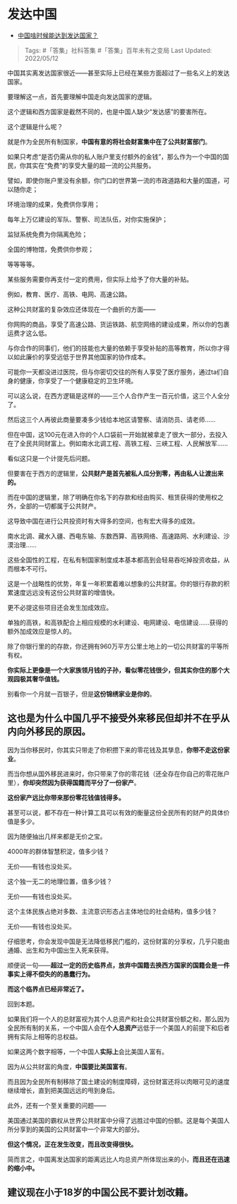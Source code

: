 # 发达中国

-  [中国啥时候能达到发达国家？](https://www.zhihu.com/question/372832944/answer/2482482060)

>Tags: #「答集」社科答集  #「答集」百年未有之变局 
>Last Updated: 2022/05/12

中国其实离发达国家很近——甚至实际上已经在某些方面超过了一些名义上的发达国家。

要理解这一点，首先要理解中国走向发达国家的逻辑。

这个逻辑和西方国家是截然不同的，也是中国人缺少“发达感”的要害所在。

这个逻辑是什么呢？

就是作为全民所有制国家，**中国有意的将社会财富集中在了公共财富部门**。

如果只考虑“是否仍需从你的私人账户里支付额外的金钱”，那么作为一个中国的国民，你其实在“免费”的享受大量的超一流的公共服务。

譬如，即使你账户里没有余额，你门口的世界第一流的市政道路和大量的国道，可以随你走；

环境治理的成果，免费供你享用；

每年上万亿建设的军队、警察、司法队伍，对你实施保护；

监狱系统免费为你隔离危险；

全国的博物馆，免费供你参观；

等等等等。

  

某些服务需要你再支付一定的费用，但实际上给予了你大量的补贴。

例如，教育、医疗、高铁、电网、高速公路。

这种公共财富的复杂效应还体现在一个曲折的方面——

你网购的商品，享受了高速公路、货运铁路、航空网络的建设成果，所以你的包裹运费才这么低。

与你合作的同事们，他们的技能也大量的依赖于享受补贴的高等教育，所以你才得以如此廉价的享受远低于世界其他国家的协作成本。

可能你一天都没进过医院，但与你密切交往的所有人享受了医疗服务，通过ta们自身的健康，你享受了一个健康稳定的卫生环境。

  

可以这么说，在西方逻辑是这样的——三个人合作产生一百元价值，这三个人全分了。

然后这三个人再彼此商量要凑多少钱给本地区请警察、请消防员、请老师……

  

但在中国，这100元在进入你的个人口袋前一开始就被拿走了很大一部分，去投入在了全民共同财富上。例如南水北调工程、高铁工程、三峡工程、人民解放军……

看似这只是一个计提先后问题。

但要害在于西方的逻辑里，**公共财产是首先被私人瓜分到零，再由私人让渡出来的。**

而在中国的逻辑里，除了明确在你名下的存款和经由购买、租赁获得的使用权之外，全部的一切都属于公共财产。

这导致中国在进行公共投资时有大得多的空间，也有宏大得多的成效。

南水北调、藏水入疆、西电东输、东数西算、高铁网络、高速路网、水利建设、沙漠治理……

这些全国性的工程，在私有制国家制度成本基本都高到会轻易吞吃掉投资收益，从而根本不可行。

这是一个战略性的优势，年复一年积累着难以想象的公共财富。你的银行存款的积累速度远远没有这份公共财富的增值快。

更不必提这些项目还会发生加成效应。

单独的高铁，和高铁配合上相应规模的水利建设、电网建设、电信建设……获得的额外加成效应是惊人的。

除了你银行里的的存款，你还拥有960万平方公里土地上的一切公共财富的平等所有权。

**你实际上更像是一个大家族领月钱的子孙，看似零花钱很少，但其实你住的那个大观园极其奢华值钱。**

别看你一个月就一百银子，但是**这份锦绣家业是你的**。

## **这也是为什么中国几乎不接受外来移民但却并不在乎从内向外移民的原因。**

  

因为当你移民时，你其实只带走了你积攒下来的零花钱及其孳息，**你带不走这份家业**。

而当你想从国外移民进来时，你只带来了你的零花钱（还全存在你自己的零花账户里），**你却突然因为获得国籍而平分了一份家产**。

**这份家产远比你带来那份零花钱值钱得多。**

甚至可以说，都不存在一种计算工具可以有效的衡量这份全民所有的财产的具体价值是多少。

因为随便抽出几样来都是无价之宝。

4000年的群体智慧积淀，值多少钱？

无价——有钱也没处买。

这个独一无二的地理位置，值多少钱？

无价——有钱也没处买。

这个主体民族占绝对多数、主流意识形态占主体地位的社会结构，值多少钱？

无价——有钱也没处买。

仔细思考，你会发现中国是无法降低移民门槛的，这份财富的分享权，几乎只能由通婚、出生和为中国出生入死来获得。

顺便说一句——**超过一定的历史临界点，放弃中国籍去换西方国家的国籍会是一件事实上得不偿失的的愚蠢行为。**

**而这个临界点已经非常近了。**

  

回到本题。

如果我们将一个人的总财富视为其个人总资产和社会公共财富份额之和，那么因为全民所有制的关系，一个中国人会在**个人总资产**远低于一个美国人的前提下和后者拥有实际上相等的总权益。

如果这两个数字相等，一个中国人**实际上**会比美国人富有。

因为从公共财富的角度，**中国要比美国富有**。

而且因为全民所有制移除了国土建设的制度障碍，这份财富还将以肉眼可见的速度继续增长，直到把美国远远的甩到身后。

此外，还有一个至关重要的问题——

美国通过美国的霸权从世界公共财富中分得了远胜过中国的份额。这是每个美国人所分享到的美国的公共财富中一个非常大的部分。

**但这个情况，正在发生改变，而且改变得很快。**

  

简而言之，中国离发达国家的距离远比人均总资产所体现出来的小，**而且还在迅速的缩小中。**

## **建议现在小于18岁的中国公民不要计划改籍。**